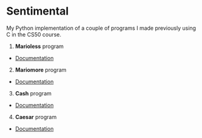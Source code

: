 # Sentimental
My Python implementation of a couple of programs I made previously using C in the CS50 course.

1. **Marioless** program
  * [Documentation](https://docs.cs50.net/2019/x/psets/6/sentimental/mario/less/mario.html)
2. **Mariomore** program
  * [Documentation](https://docs.cs50.net/2019/x/psets/6/sentimental/mario/more/mario.html)
3. **Cash** program
  * [Documentation](https://docs.cs50.net/2019/x/psets/6/sentimental/cash/cash.html)
4. **Caesar** program
  * [Documentation](https://docs.cs50.net/2019/x/psets/6/sentimental/caesar/caesar.html)
